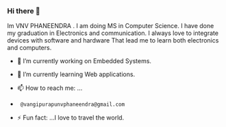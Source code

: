 ### Hi there 👋

Im VNV PHANEENDRA .
  I am doing MS in Computer Science.
  I have done my graduation in Electronics and communication.
  I always love to integrate devices with software and hardware 
  That lead me to learn both electronics and computers.
- 🔭 I’m currently working on Embedded Systems.
- 🌱 I’m currently learning Web applications.

- 📫 How to reach me: ...
-      @vangipurapunvphaneendra@gmail.com

- ⚡ Fun fact: ...I love to travel the world.

